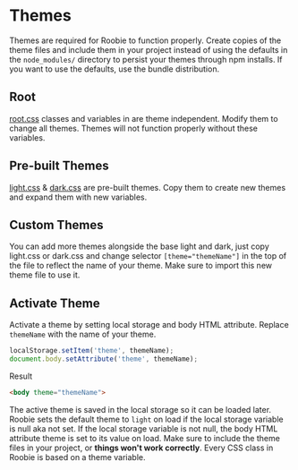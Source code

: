 # Themes
Themes are required for Roobie to function properly.  Create copies of the theme files and include them in your project instead of using the defaults in the `node_modules/` directory to persist your themes through npm installs.  If you want to use the defaults, use the bundle distribution.

## Root
[root.css](dist/themes/root.css) classes and variables in are theme independent.  Modify them to change all themes.  Themes will not function properly without these variables.

## Pre-built Themes
[light.css](dist/themes/light.css) & [dark.css](dist/themes/dark.css) are pre-built themes.  Copy them to create new themes and expand them with new variables.

## Custom Themes
You can add more themes alongside the base light and dark, just copy light.css or dark.css and change selector `[theme="themeName"]` in the top of the file to reflect the name of your theme.  Make sure to import this new theme file to use it.

## Activate Theme
Activate a theme by setting local storage and body HTML attribute.  Replace `themeName` with the name of your theme.
```js
localStorage.setItem('theme', themeName);
document.body.setAttribute('theme', themeName);
```

Result
```html
<body theme="themeName">
```

The active theme is saved in the local storage so it can be loaded later.  Roobie sets the default theme to `light` on load if the local storage variable is null aka not set.  If the local storage variable is not null, the body HTML attribute theme is set to its value on load.  Make sure to include the theme files in your project, or **things won't work correctly**.  Every CSS class in Roobie is based on a theme variable.